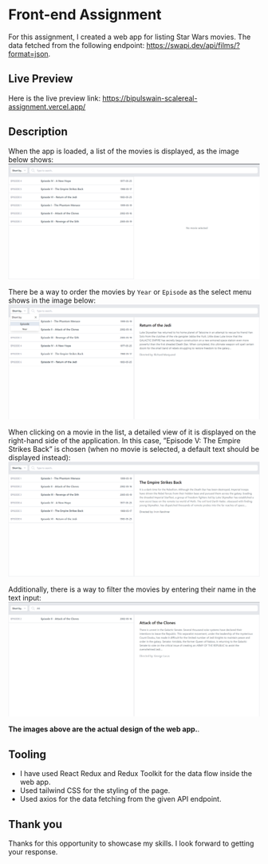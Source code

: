 # Front-end Assignment

For this assignment, I created a web app for listing Star Wars movies. The data fetched from the following endpoint: https://swapi.dev/api/films/?format=json.

## Live Preview

Here is the live preview link: https://bipulswain-scalereal-assignment.vercel.app/

## Description

When the app is loaded, a list of the movies is displayed, as the image below shows: 
![Default view](./public/assets/images/initialpage.png)

There be a way to order the movies by `Year` or `Episode` as the select menu shows in the image below:
![Sort by year of episode](./public/assets/images/sortfunctionality.png)

When clicking on a movie in the list, a detailed view of it is displayed on the right-hand side of the application. In this case, ”Episode V: The Empire Strikes Back” is chosen (when no movie is selected, a default text should be displayed instead):
![Episode V details](./public/assets/images/displaycontent.png)

Additionally, there is a way to filter the movies by entering their name in the text input:
![Filter out specific movies](./public/assets/images/searchfunctionality.png)

**The images above are the actual design of the web app.**.

## Tooling

- I have used React Redux and Redux Toolkit for the data flow inside the web app.
- Used tailwind CSS for the styling of the page.
- Used axios for the data fetching from the given API endpoint.

## Thank you

Thanks for this opportunity to showcase my skills. I look forward to getting your response.

